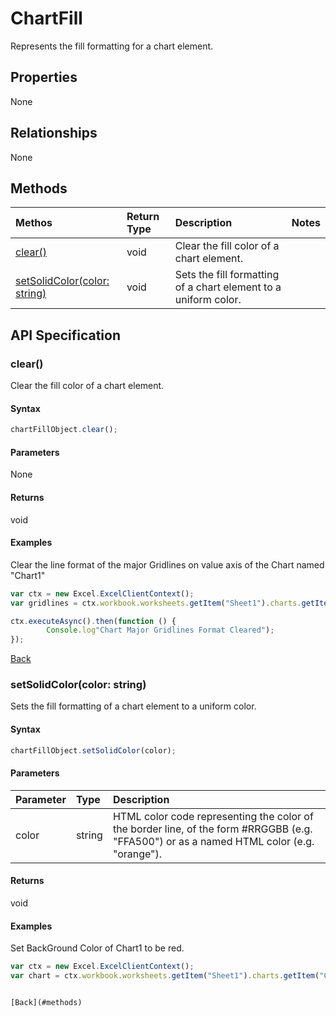 # ChartFill

Represents the fill formatting for a chart element.

## Properties
None

## Relationships
None

## Methods

| Methos           | Return Type    |Description|Notes |
|:---------------|:--------|:----------|:-----|
|[clear()](#clear)|void|Clear the fill color of a chart element.||
|[setSolidColor(color: string)](#setsolidcolorcolor-string)|void|Sets the fill formatting of a chart element to a uniform color.||

## API Specification

### clear()
Clear the fill color of a chart element.

#### Syntax
```js
chartFillObject.clear();
```

#### Parameters
None

#### Returns
void

#### Examples

Clear the line format of the major Gridlines on value axis of the Chart named "Chart1"

```js
var ctx = new Excel.ExcelClientContext();
var gridlines = ctx.workbook.worksheets.getItem("Sheet1").charts.getItem("Chart1").axes.valueaxis.majorGridlines;	

ctx.executeAsync().then(function () {
		Console.log"Chart Major Gridlines Format Cleared");
});
```

[Back](#methods)

### setSolidColor(color: string)
Sets the fill formatting of a chart element to a uniform color.

#### Syntax
```js
chartFillObject.setSolidColor(color);
```

#### Parameters
| Parameter       | Type    |Description|
|:---------------|:--------|:----------|
|color|string|HTML color code representing the color of the border line, of the form #RRGGBB (e.g. "FFA500") or as a named HTML color (e.g. "orange").|

#### Returns
void

#### Examples

Set BackGround Color of Chart1 to be red.
```js
var ctx = new Excel.ExcelClientContext();
var chart = ctx.workbook.worksheets.getItem("Sheet1").charts.getItem("Chart1");	


[Back](#methods)

